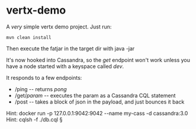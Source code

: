 # vertx-demo

A _very_ simple vertx demo project. Just run:
```
mvn clean install
```
Then execute the fatjar in the target dir with java -jar

It's now hooked into Cassandra, so the _get_ endpoint won't work unless you have a node started with a keyspace called _dev_. 

It responds to a few endpoints:

- /ping -- returns _pong_
- /get/_param_ -- executes the param as a Cassandra CQL statement
- /post -- takes a block of json in the payload, and just bounces it back

Hint: docker run -p 127.0.0.1:9042:9042 --name my-cass -d cassandra:3.0
Hint: cqlsh -f ./db.cql
§

